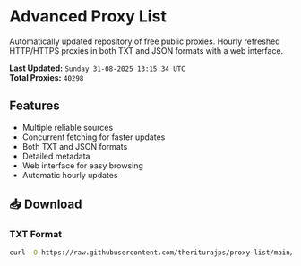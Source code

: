 # Advanced Proxy List

Automatically updated repository of free public proxies. Hourly refreshed HTTP/HTTPS proxies in both TXT and JSON formats with a web interface.

**Last Updated:** `Sunday 31-08-2025 13:15:34 UTC`  
**Total Proxies:** `40298`

## Features
- Multiple reliable sources
- Concurrent fetching for faster updates
- Both TXT and JSON formats
- Detailed metadata
- Web interface for easy browsing
- Automatic hourly updates

## 📥 Download

### TXT Format
```bash
curl -O https://raw.githubusercontent.com/theriturajps/proxy-list/main/proxies.txt